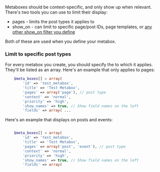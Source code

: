 Metaboxes should be context-specific, and only show up when relevant. There's two tools you can use to limit their display:

* pages - limits the post types it applies to
* show_on - can limit to specific page/post IDs, page templates, or [any other show_on filter you define](https://github.com/jaredatch/Custom-Metaboxes-and-Fields-for-WordPress/wiki/Adding-your-own-show_on-filters)

Both of these are used when you define your metabox.

### Limit to specific post types

For every metabox you create, you should specify the to which it applies. They'll be listed as an array. Here's an example that only applies to pages:

```php
	$meta_boxes[] = array(
	    'id' => 'test_metabox',
	    'title' => 'Test Metabox',
	    'pages' => array('page'), // post type
		'context' => 'normal',
		'priority' => 'high',
		'show_names' => true, // Show field names on the left
	    'fields' => array( ...
 ```

Here's an example that displays on posts and events:

```php

	$meta_boxes[] = array(
	    'id' => 'test_metabox',
	    'title' => 'Test Metabox',
	    'pages' => array('post', 'event'), // post type
		'context' => 'normal',
		'priority' => 'high',
		'show_names' => true, // Show field names on the left
	    'fields' => array(
```